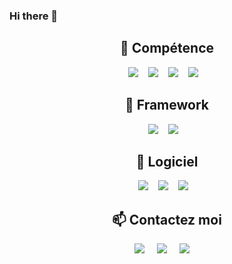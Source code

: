 ### Hi there 👋

<!--
**AbdouVak/AbdouVak** is a ✨ _special_ ✨ repository because its `README.md` (this file) appears on your GitHub profile.

Here are some ideas to get you started:

- 🔭 I’m currently working on ...
- 🌱 I’m currently learning ...
- 👯 I’m looking to collaborate on ...
- 🤔 I’m looking for help with ...
- 💬 Ask me about ...
- 📫 How to reach me: ...
- 😄 Pronouns: ...
- ⚡ Fun fact: ...
-->

<h2 align="center"> 🌱 Compétence </h2>
<p align="center">
  <img src="https://img.shields.io/badge/HTML5-E34F26?style=for-the-badge&logo=html5&logoColor=white" />&nbsp;&nbsp;&nbsp;
  <img src="https://img.shields.io/badge/CSS3-1572B6?style=for-the-badge&logo=css3&logoColor=white" />&nbsp;&nbsp;&nbsp;
  <img src="https://img.shields.io/badge/JavaScript-323330?style=for-the-badge&logo=javascript&logoColor=F7DF1E" />&nbsp;&nbsp;&nbsp;
  <img src="https://img.shields.io/badge/PHP-777BB4?style=for-the-badge&logo=php&logoColor=white" />&nbsp;&nbsp;&nbsp;
</p>

<h2 align="center"> 🌱 Framework </h2>
<p align="center">
  <img src="https://img.shields.io/badge/Symphony-0098FF?logo=symphony&logoColor=fff&style=for-the-badge" />&nbsp;&nbsp;&nbsp;
  <img src="https://img.shields.io/badge/Bootstrap-7952B3?logo=bootstrap&logoColor=fff&style=for-the-badge" />&nbsp;&nbsp;&nbsp;
</p>

<h2 align="center"> 🔭 Logiciel </h2>
<p align="center">
  <img src="https://img.shields.io/badge/Laragon-0E83CD?logo=laragon&logoColor=fff&style=for-the-badge" />&nbsp;&nbsp;&nbsp;
  <img src="https://img.shields.io/badge/Visual%20Studio%20Code-007ACC?logo=visualstudiocode&logoColor=fff&style=for-the-badge" />&nbsp;&nbsp;&nbsp;
  <img src="https://img.shields.io/badge/Microsoft%20Teams-6264A7?logo=microsoftteams&logoColor=fff&style=for-the-badge" />&nbsp;&nbsp;&nbsp;
</p>

<h2  align="center">📫 Contactez moi</h2>
<p align="center">
  <a target="_blank"href="https://www.linkedin.com/"><img src="https://img.shields.io/badge/linkedin-%230077B5.svg?&style=for-the-badge&logo=linkedin&logoColor=white" /></a>&nbsp;&nbsp;&nbsp;&nbsp;
  <a target="_blank"href="https://twitter.com/ileriayooo"><img src="https://img.shields.io/badge/twitter-%231DA1F2.svg?&style=for-the-badge&logo=twitter&logoColor=white" /></a>&nbsp;&nbsp;&nbsp;&nbsp;
  <a href="mailto:abdou.vakouiev@gmail.com"><img src="https://img.shields.io/badge/gmail-%23D14836.svg?&style=for-the-badge&logo=gmail&logoColor=white" /></a>&nbsp;&nbsp;&nbsp;&nbsp;
</p>
